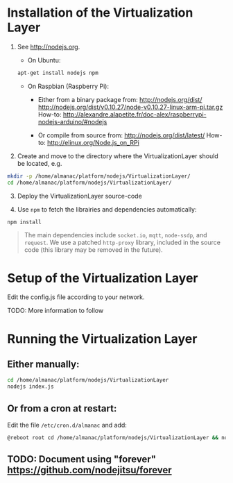 # Installation of the Virtualization Layer

1. See http://nodejs.org.
	* On Ubuntu:
	```sh
	apt-get install nodejs npm
	```

	* On Raspbian (Raspberry Pi):
		* Either from a binary package from: http://nodejs.org/dist/
			http://nodejs.org/dist/v0.10.27/node-v0.10.27-linux-arm-pi.tar.gz
			How-to: http://alexandre.alapetite.fr/doc-alex/raspberrypi-nodejs-arduino/#nodejs
			
		* Or compile from source from: http://nodejs.org/dist/latest/
			How-to: http://elinux.org/Node.js_on_RPi

2. Create and move to the directory where the VirtualizationLayer should be located, e.g.

```sh
mkdir -p /home/almanac/platform/nodejs/VirtualizationLayer/
cd /home/almanac/platform/nodejs/VirtualizationLayer/
```

3. Deploy the VirtualizationLayer source-code

4. Use `npm` to fetch the librairies and dependencies automatically:

```sh
npm install
```

> The main dependencies include `socket.io`, `mqtt`, `node-ssdp`, and `request`. We use a patched `http-proxy` library, included in the source code (this library may be removed in the future).


# Setup of the Virtualization Layer

Edit the config.js file according to your network.

TODO: More information to follow


# Running the Virtualization Layer

## Either manually:

```sh
cd /home/almanac/platform/nodejs/VirtualizationLayer
nodejs index.js
```

## Or from a cron at restart:
Edit the file `/etc/cron.d/almanac` and add:

```sh
@reboot root cd /home/almanac/platform/nodejs/VirtualizationLayer && nodejs /home/almanac/platform/nodejs/VirtualizationLayer/index.js >> /home/almanac/platform/log/VirtualizationLayer.log 2>&1 &
```

## TODO: Document using "forever" https://github.com/nodejitsu/forever
